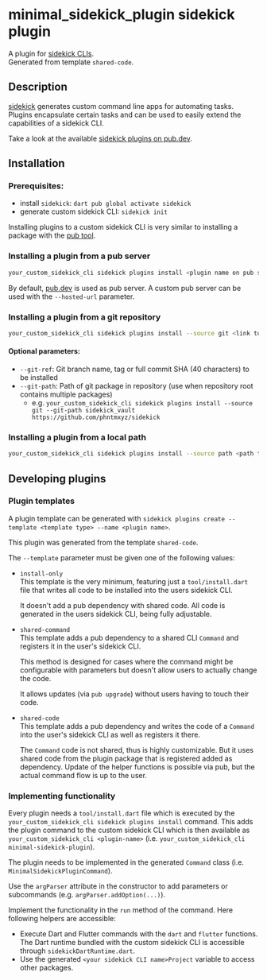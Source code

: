 # minimal_sidekick_plugin sidekick plugin

A plugin for [sidekick CLIs](https://pub.dev/packages/sidekick).  
Generated from template `shared-code`.

## Description

[sidekick](https://pub.dev/packages/sidekick) generates custom command line apps for automating tasks.  
Plugins encapsulate certain tasks and can be used to easily extend the capabilities of a sidekick CLI.

Take a look at the available [sidekick plugins on pub.dev](https://pub.dev/packages?q=dependency%3Asidekick_core).


## Installation

### Prerequisites:

- install `sidekick`: `dart pub global activate sidekick`
- generate custom sidekick CLI: `sidekick init`

Installing plugins to a custom sidekick CLI is very similar to installing a package with
the [pub tool](https://dart.dev/tools/pub/cmd/pub-global#activating-a-package).

### Installing a plugin from a pub server

```bash
your_custom_sidekick_cli sidekick plugins install <plugin name on pub server, e.g. sidekick_vault>
```

By default, [pub.dev](https://pub.dev) is used as pub server. A custom pub server can be used with the `--hosted-url`
parameter.

### Installing a plugin from a git repository

```bash
your_custom_sidekick_cli sidekick plugins install --source git <link to git repository>
```

#### Optional parameters:

- `--git-ref`: Git branch name, tag or full commit SHA (40 characters) to be installed
- `--git-path`: Path of git package in repository (use when repository root contains multiple packages)
  - e.g. `your_custom_sidekick_cli sidekick plugins install --source git --git-path sidekick_vault https://github.com/phntmxyz/sidekick`

### Installing a plugin from a local path

```bash
your_custom_sidekick_cli sidekick plugins install --source path <path to plugin on local machine>
```

## Developing plugins

### Plugin templates

A plugin template can be generated with `sidekick plugins create --template <template type> --name <plugin name>`.

This plugin was generated from the template `shared-code`.

The `--template` parameter must be given one of the following values:

- `install-only`  
  This template is the very minimum, featuring just a `tool/install.dart` file
  that writes all code to be installed into the users sidekick CLI.

  It doesn't add a pub dependency with shared code. All code is generated in
  the users sidekick CLI, being fully adjustable.


- `shared-command`  
  This template adds a pub dependency to a shared CLI `Command` and registers
  it in the user's sidekick CLI.

  This method is designed for cases where the command might be configurable
  with parameters but doesn't allow users to actually change the code.

  It allows updates (via `pub upgrade`) without users having to touch their code.


- `shared-code`  
  This template adds a pub dependency and writes the code of a `Command` into
  the user's sidekick CLI as well as registers it there.
 
  The `Command` code is not shared, thus is highly customizable. But it uses
  shared code from the plugin package that is registered added as dependency.
  Update of the helper functions is possible via pub, but the actual command
  flow is up to the user.

### Implementing functionality

Every plugin needs a `tool/install.dart` file which is executed by the `your_custom_sidekick_cli sidekick plugins install` command.
This adds the plugin command to the custom sidekick CLI which is then available as 
`your_custom_sidekick_cli <plugin-name>` (i.e. `your_custom_sidekick_cli minimal-sidekick-plugin`).  

The plugin needs to be implemented in the generated `Command` class (i.e. `MinimalSidekickPluginCommand`).

Use the `argParser` attribute in the constructor to add parameters or subcommands (e.g. `argParser.addOption(...)`).

Implement the functionality in the `run` method of the command. Here following helpers are accessible:
- Execute Dart and Flutter commands with the `dart` and `flutter` functions.  
  The Dart runtime bundled with the custom sidekick CLI is accessible through `sidekickDartRuntime.dart`.
- Use the generated `<your sidekick CLI name>Project` variable to access other packages.

